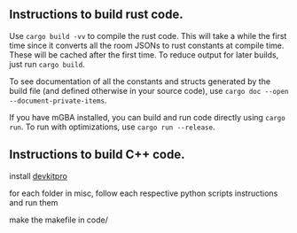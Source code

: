 ## Instructions to build rust code.

Use `cargo build -vv` to compile the rust code. This will take a while the first time since it converts all the
room JSONs to rust constants at compile time. These will be cached after the first time. To reduce output for later
builds, just run `cargo build`. 

To see documentation of all the constants and structs generated by the build file (and defined otherwise in your source 
code), use `cargo doc --open --document-private-items`. 

If you have mGBA installed, you can build and run code directly using `cargo run`. To run with optimizations,
use `cargo run --release`. 


## Instructions to build C++ code.

install [devkitpro](https://devkitpro.org/)

for each folder in misc, follow each respective python scripts instructions and run them

make the makefile in code/
